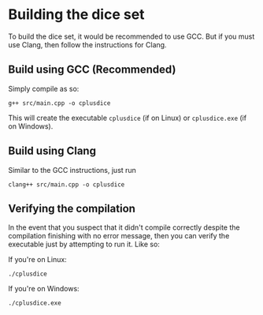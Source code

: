 # Building the dice set

To build the dice set, it would be recommended to use GCC. 
But if you must use Clang, then follow the instructions for Clang.

## Build using GCC (Recommended)

Simply compile as so:

```
g++ src/main.cpp -o cplusdice
```

This will create the executable `cplusdice` (if on Linux) or `cplusdice.exe` (if on Windows).

## Build using Clang

Similar to the GCC instructions, just run

```
clang++ src/main.cpp -o cplusdice
```

## Verifying the compilation

In the event that you suspect that it didn't compile correctly despite the compilation finishing with no error message, then you can verify the executable just by attempting to run it. 
Like so:

If you're on Linux:
```
./cplusdice
```

If you're on Windows:
```
./cplusdice.exe
```
